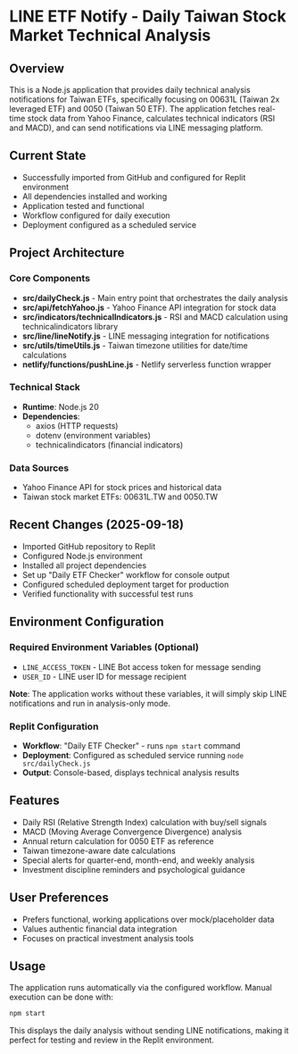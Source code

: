 # LINE ETF Notify - Daily Taiwan Stock Market Technical Analysis

## Overview
This is a Node.js application that provides daily technical analysis notifications for Taiwan ETFs, specifically focusing on 00631L (Taiwan 2x leveraged ETF) and 0050 (Taiwan 50 ETF). The application fetches real-time stock data from Yahoo Finance, calculates technical indicators (RSI and MACD), and can send notifications via LINE messaging platform.

## Current State
- Successfully imported from GitHub and configured for Replit environment
- All dependencies installed and working
- Application tested and functional
- Workflow configured for daily execution
- Deployment configured as a scheduled service

## Project Architecture

### Core Components
- **src/dailyCheck.js** - Main entry point that orchestrates the daily analysis
- **src/api/fetchYahoo.js** - Yahoo Finance API integration for stock data
- **src/indicators/technicalIndicators.js** - RSI and MACD calculation using technicalindicators library
- **src/line/lineNotify.js** - LINE messaging integration for notifications
- **src/utils/timeUtils.js** - Taiwan timezone utilities for date/time calculations
- **netlify/functions/pushLine.js** - Netlify serverless function wrapper

### Technical Stack
- **Runtime**: Node.js 20
- **Dependencies**: 
  - axios (HTTP requests)
  - dotenv (environment variables)
  - technicalindicators (financial indicators)

### Data Sources
- Yahoo Finance API for stock prices and historical data
- Taiwan stock market ETFs: 00631L.TW and 0050.TW

## Recent Changes (2025-09-18)
- Imported GitHub repository to Replit
- Configured Node.js environment
- Installed all project dependencies
- Set up "Daily ETF Checker" workflow for console output
- Configured scheduled deployment target for production
- Verified functionality with successful test runs

## Environment Configuration

### Required Environment Variables (Optional)
- `LINE_ACCESS_TOKEN` - LINE Bot access token for message sending
- `USER_ID` - LINE user ID for message recipient

**Note**: The application works without these variables, it will simply skip LINE notifications and run in analysis-only mode.

### Replit Configuration
- **Workflow**: "Daily ETF Checker" - runs `npm start` command
- **Deployment**: Configured as scheduled service running `node src/dailyCheck.js`
- **Output**: Console-based, displays technical analysis results

## Features
- Daily RSI (Relative Strength Index) calculation with buy/sell signals
- MACD (Moving Average Convergence Divergence) analysis
- Annual return calculation for 0050 ETF as reference
- Taiwan timezone-aware date calculations
- Special alerts for quarter-end, month-end, and weekly analysis
- Investment discipline reminders and psychological guidance

## User Preferences
- Prefers functional, working applications over mock/placeholder data
- Values authentic financial data integration
- Focuses on practical investment analysis tools

## Usage
The application runs automatically via the configured workflow. Manual execution can be done with:
```bash
npm start
```

This displays the daily analysis without sending LINE notifications, making it perfect for testing and review in the Replit environment.